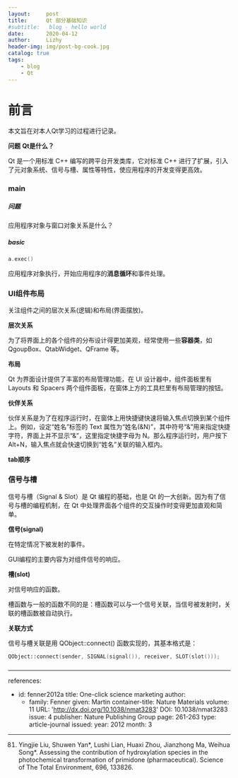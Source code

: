 ```yaml
---
layout:     post
title:      Qt 部分基础知识
#subtitle:   blog - hello world
date:       2020-04-12
author:     Lizhy
header-img: img/post-bg-cook.jpg
catalog: true
tags:
    - blog
    - Qt
---
```


# 前言

本文旨在对本人Qt学习的过程进行记录。

**问题**
**Qt是什么？**

Qt 是一个用标准 C++ 编写的跨平台开发类库，它对标准 C++ 进行了扩展，引入了元对象系统、信号与槽、属性等特性，使应用程序的开发变得更高效。

### main

##### 问题

应用程序对象与窗口对象关系是什么？

##### basic


```c++
a.exec()
```

应用程序对象执行，开始应用程序的**消息循环**和事件处理。


### UI组件布局


关注组件之间的层次关系(逻辑)和布局(界面摆放)。

**层次关系**

为了将界面上的各个组件的分布设计得更加美观，经常使用一些**容器类**，如 QgoupBox、QtabWidget、QFrame 等。

**布局**

Qt 为界面设计提供了丰富的布局管理功能，在 UI 设计器中，组件面板里有 Layouts 和 Spacers 两个组件面板，在窗体上方的工具栏里有布局管理的按钮。

**伙伴关系**

伙伴关系是为了在程序运行时，在窗体上用快捷键快速将输入焦点切换到某个组件上。例如，设定“姓名”标签的 Text 属性为“姓名(&N)”，其中符号“&”用来指定快捷字符，界面上并不显示“&”，这里指定快捷字母为 N。那么程序运行时，用户按下 Alt+N，输入焦点就会快速切换到“姓名”关联的输入框内。

**tab顺序**

### 信号与槽

信号与槽（Signal & Slot）是 Qt 编程的基础，也是 Qt 的一大创新。因为有了信号与槽的编程机制，在 Qt 中处理界面各个组件的交互操作时变得更加直观和简单。

**信号(signal)**

在特定情况下被发射的事件。

GUI编程的主要内容为对组件信号的响应。

**槽(slot)**

对信号响应的函数。

槽函数与一般的函数不同的是：槽函数可以与一个信号关联，当信号被发射时，关联的槽函数被自动执行。

**关联方式**

信号与槽关联是用 QObject::connect() 函数实现的，其基本格式是：
```c++
QObject::connect(sender, SIGNAL(signal()), receiver, SLOT(slot()));
```

### 


---
references:
- id: fenner2012a
  title: One-click science marketing
  author:
  - family: Fenner
    given: Martin
  container-title: Nature Materials
  volume: 11
  URL: 'http://dx.doi.org/10.1038/nmat3283'
  DOI: 10.1038/nmat3283
  issue: 4
  publisher: Nature Publishing Group
  page: 261-263
  type: article-journal
  issued:
    year: 2012
    month: 3
---

81. Yingjie Liu, Shuwen Yan*, Lushi Lian, Huaxi Zhou, Jianzhong Ma, Weihua Song*. Assessing the contribution of hydroxylation species in the photochemical transformation of primidone (pharmaceutical). Science of The Total Environment, 696, 133826.